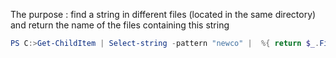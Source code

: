 The purpose : find a string in different files (located in the same directory) and return the name of the files containing this string

```ps1
PS C:>Get-ChildItem | Select-string -pattern "newco" |  %{ return $_.FileName} | Get-Unique
```
